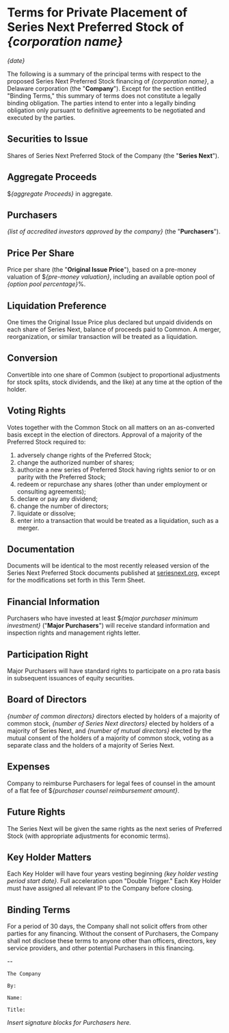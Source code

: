 Terms for Private Placement of Series Next Preferred Stock of _{corporation name}_
==================================================================================

_{date}_

The following is a summary of the principal terms with respect to the proposed Series Next Preferred Stock financing of _{corporation name}_, a Delaware corporation (the "**Company**"). Except for the section entitled "Binding Terms," this summary of terms does not constitute a legally binding obligation. The parties intend to enter into a legally binding obligation only pursuant to definitive agreements to be negotiated and executed by the parties.

Securities to Issue
-------------------

Shares of Series Next Preferred Stock of the Company (the "**Series Next**").

Aggregate Proceeds
------------------

$_{aggregate Proceeds}_ in aggregate.

Purchasers
----------

_{list of accredited investors approved by the company}_ (the "**Purchasers**").

Price Per Share
---------------

Price per share (the "**Original Issue Price**"), based on a pre-money valuation of $_{pre-money valuation}_, including an available option pool of _{option pool percentage}_%.

Liquidation Preference
-----------------------

One times the Original Issue Price plus declared but unpaid dividends on each share of Series Next, balance of proceeds paid to Common. A merger, reorganization, or similar transaction will be treated as a liquidation.

Conversion
----------

Convertible into one share of Common (subject to proportional adjustments for stock splits, stock dividends, and the like) at any time at the option of the holder.

Voting Rights
-------------

Votes together with the Common Stock on all matters on an as-converted basis except in the election of directors. Approval of a majority of the Preferred Stock required to:

1. adversely change rights of the Preferred Stock;
2. change the authorized number of shares;
3. authorize a new series of Preferred Stock having rights senior to or on parity with the Preferred Stock;
4. redeem or repurchase any shares (other than under employment or consulting agreements);
5. declare or pay any dividend;
6. change the number of directors;
7. liquidate or dissolve;
8. enter into a transaction that would be treated as a liquidation, such as a merger.

Documentation
-------------

Documents will be identical to the most recently released version of the Series Next Preferred Stock documents published at [seriesnext.org](http://www.seriesnext.org), except for the modifications set forth in this Term Sheet.

Financial Information
---------------------

Purchasers who have invested at least $_{major purchaser minimum investment}_ ("**Major Purchasers**") will receive standard information and inspection rights and management rights letter.

Participation Right
-------------------

Major Purchasers will have standard rights to participate on a pro rata basis in subsequent issuances of equity securities.

Board of Directors
------------------

_{number of common directors}_ directors elected by holders of a majority of common stock, _{number of Series Next directors}_ elected by holders of a majority of Series Next, and _{number of mutual directors}_ elected by the mutual consent of the holders of a majority of common stock, voting as a separate class and the holders of a majority of Series Next.

Expenses
--------

Company to reimburse Purchasers for legal fees of counsel in the amount of a flat fee of $_{purchaser counsel reimbursement amount}_.

Future Rights
-------------

The Series Next will be given the same rights as the next series of Preferred Stock (with appropriate adjustments for economic terms).

Key Holder Matters
------------------

Each Key Holder will have four years vesting beginning _{key holder vesting period start date}_. Full acceleration upon "Double Trigger." Each Key Holder must have assigned all relevant IP to the Company before closing.

Binding Terms
-------------

For a period of 30 days, the Company shall not solicit offers from other parties for any financing. Without the consent of Purchasers, the Company shall not disclose these terms to anyone other than officers, directors, key service providers, and other potential Purchasers in this financing.

--

    The Company

    By:

    Name:

    Title:

_Insert signature blocks for Purchasers here._
